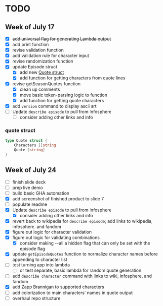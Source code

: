 # TODO

## Week of July 17

- [x] ~~add universal flag for generating Lambda output~~
- [x] add print function
- [x] revise validation function
- [x] add validation rule for character input
- [x] revise randomization function
- [x] update Episode struct
  - [x] add new [Quote struct](#quote-struct)
  - [x] add function for getting characters from quote lines
- [x] revise getSeasonQuotes function
  - [x] clean up comments
  - [x] move basic token-parsing logic to function
  - [x] add function for getting quote characters
- [x] add `version` command to display ascii art
- [ ] Update `describe episode` to pull from Infosphere
  - [ ] consider adding other links and info

### quote struct

```go
type Quote struct {
    Characters []string
    Quote [string]
}
```

## Week of July 24

- [ ] finish slide deck
- [ ] prep live demo
- [ ] build basic GHA automation
- [x] add screenshot of finished product to slide 7
- [ ] populate readme
- [x] Update `describe episode` to pull from Infosphere
  - [x] consider adding other links and info
- [x] revert back to wikipedia for `describe episode`; add links to wikipedia, infosphere. and fandom
- [x] figure out logic for character validation
- [x] figure out logic for validating combinations
  - [x] consider making --all a hidden flag that can only be set with the episode flag
- [x] update `getEpisodeQuotes` function to normalize character names before appending to character list
- [ ] test turning app into lambda
  - [ ] or test separate, basic lambda for random quote generation
- [ ] add `describe character` command with links to wiki, infosphere, and fandom
- [x] add Zapp Brannigan to supported characters
- [ ] add colorization to main characters' names in quote output
- [ ] overhaul repo structure
